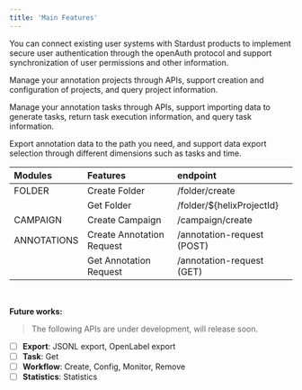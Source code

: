 ```yaml
---
title: 'Main Features'
---
```


You can connect existing user systems with Stardust products to implement secure user authentication through the
openAuth protocol and support synchronization of user permissions and other information.

Manage your annotation projects through APIs, support creation and configuration of projects, and query project
information.

Manage your annotation tasks through APIs, support importing data to generate tasks, return task execution information,
and query task information.

Export annotation data to the path you need, and support data export selection through different dimensions such as
tasks and time.

| Modules     | Features                  | endpoint                   |
| :---------- | :------------------------ | :------------------------- |
| FOLDER      | Create Folder             | /folder/create             |
|             | Get Folder                | /folder/${helixProjectId}  |
| CAMPAIGN    | Create Campaign           | /campaign/create           |
| ANNOTATIONS | Create Annotation Request | /annotation-request (POST) |
|             | Get Annotation Request    | /annotation-request (GET)  |

<br />

**Future works:**

> The following APIs are under development, will release soon.

- [ ] **Export**: JSONL export, OpenLabel export
- [ ] **Task**: Get
- [ ] **Workflow**: Create, Config, Monitor, Remove
- [ ] **Statistics**: Statistics
